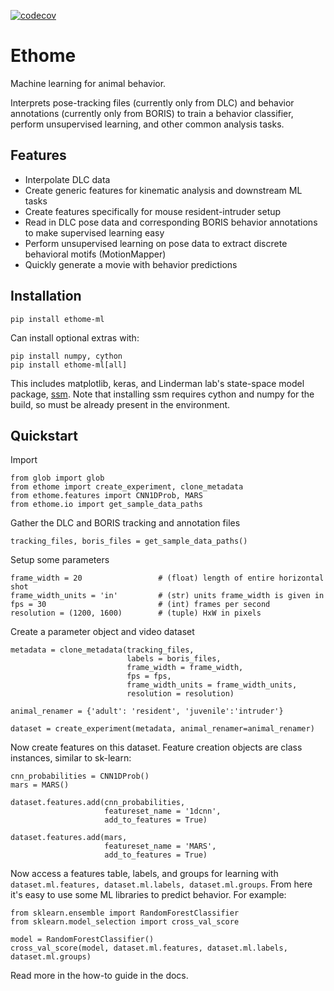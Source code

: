 [![codecov](https://codecov.io/gh/benlansdell/ethome/branch/master/graph/badge.svg?token=IJ0JJBOGGS)](https://codecov.io/gh/benlansdell/ethome)

# Ethome

Machine learning for animal behavior.

Interprets pose-tracking files (currently only from DLC) and behavior annotations (currently only from BORIS) to train a behavior classifier, perform unsupervised learning, and other common analysis tasks. 

## Features

* Interpolate DLC data 
* Create generic features for kinematic analysis and downstream ML tasks
* Create features specifically for mouse resident-intruder setup
* Read in DLC pose data and corresponding BORIS behavior annotations to make supervised learning easy
* Perform unsupervised learning on pose data to extract discrete behavioral motifs (MotionMapper)
* Quickly generate a movie with behavior predictions

## Installation

```
pip install ethome-ml
```

Can install optional extras with:

```
pip install numpy, cython
pip install ethome-ml[all]
```

This includes matplotlib, keras, and Linderman lab's state-space model package, [ssm](https://github.com/lindermanlab/ssm). Note that installing ssm requires cython and numpy for the build, so must be already present in the environment. 

## Quickstart

Import
```
from glob import glob 
from ethome import create_experiment, clone_metadata
from ethome.features import CNN1DProb, MARS
from ethome.io import get_sample_data_paths
```

Gather the DLC and BORIS tracking and annotation files
```
tracking_files, boris_files = get_sample_data_paths()
```

Setup some parameters
```
frame_width = 20                 # (float) length of entire horizontal shot
frame_width_units = 'in'         # (str) units frame_width is given in
fps = 30                         # (int) frames per second
resolution = (1200, 1600)        # (tuple) HxW in pixels
```

Create a parameter object and video dataset
```
metadata = clone_metadata(tracking_files, 
                          labels = boris_files, 
                          frame_width = frame_width, 
                          fps = fps, 
                          frame_width_units = frame_width_units, 
                          resolution = resolution)

animal_renamer = {'adult': 'resident', 'juvenile':'intruder'}

dataset = create_experiment(metadata, animal_renamer=animal_renamer)
```

Now create features on this dataset. Feature creation objects are class instances, similar to sk-learn:
```
cnn_probabilities = CNN1DProb()
mars = MARS()

dataset.features.add(cnn_probabilities, 
                     featureset_name = '1dcnn', 
                     add_to_features = True)

dataset.features.add(mars, 
                     featureset_name = 'MARS', 
                     add_to_features = True)
```

Now access a features table, labels, and groups for learning with `dataset.ml.features, dataset.ml.labels, dataset.ml.groups`. From here it's easy to use some ML libraries to predict behavior. For example:
```
from sklearn.ensemble import RandomForestClassifier
from sklearn.model_selection import cross_val_score

model = RandomForestClassifier()
cross_val_score(model, dataset.ml.features, dataset.ml.labels, dataset.ml.groups)
```

Read more in the how-to guide in the docs.
